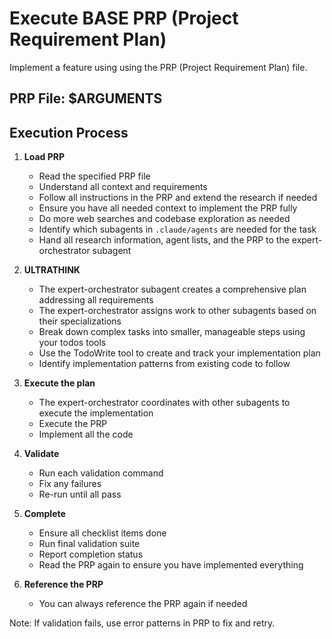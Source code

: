 # Execute BASE PRP (Project Requirement Plan)

Implement a feature using using the PRP (Project Requirement Plan) file.

## PRP File: $ARGUMENTS

## Execution Process

1. **Load PRP**
   - Read the specified PRP file
   - Understand all context and requirements
   - Follow all instructions in the PRP and extend the research if needed
   - Ensure you have all needed context to implement the PRP fully
   - Do more web searches and codebase exploration as needed
   - Identify which subagents in `.claude/agents` are needed for the task
   - Hand all research information, agent lists, and the PRP to the expert-orchestrator subagent

2. **ULTRATHINK**
   - The expert-orchestrator subagent creates a comprehensive plan addressing all requirements
   - The expert-orchestrator assigns work to other subagents based on their specializations
   - Break down complex tasks into smaller, manageable steps using your todos tools
   - Use the TodoWrite tool to create and track your implementation plan
   - Identify implementation patterns from existing code to follow

3. **Execute the plan**
   - The expert-orchestrator coordinates with other subagents to execute the implementation
   - Execute the PRP
   - Implement all the code

4. **Validate**
   - Run each validation command
   - Fix any failures
   - Re-run until all pass

5. **Complete**
   - Ensure all checklist items done
   - Run final validation suite
   - Report completion status
   - Read the PRP again to ensure you have implemented everything

6. **Reference the PRP**
   - You can always reference the PRP again if needed

Note: If validation fails, use error patterns in PRP to fix and retry.